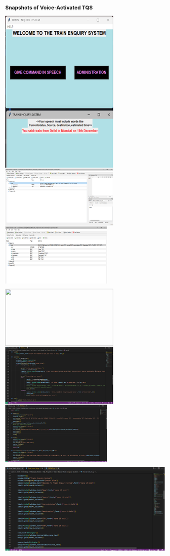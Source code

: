### **Snapshots of Voice-Activated TQS**

<img height="480" width="341" alt="Tkinter GUI" src="TQS_BMS_Images/T3.png"> <img height="180" width="341" alt="quit.db database" src="TQS_BMS_Images/T1.png"> <img height="180" width="321" alt="train.db database" src="TQS_BMS_Images/T2.png">

<img height="180" width="341"  src="TQS_BMS_Image/T4.png"> <img height="180" width="341" alt="Front.py file content" src="TQS_BMS_Images/T5.png"> <img height="180" width="321" alt="final_back_iti.py file" src="TQS_BMS_Images/T6.png">

<img alt="final_front_iti.py file" src="TQS_BMS_Images/T7.png">
